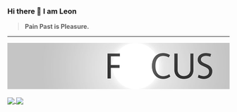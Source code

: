 ### Hi there 👋 I am Leon

> **Pain Past is Pleasure.**

***

![image](https://github.com/CuteLeon/CuteLeon/raw/master/README/Banner.jpg)

<a href="https://github.com/CuteLeon">
  <img align="center" src="https://github-readme-stats.vercel.app/api?username=CuteLeon&count_private=true&include_all_commits=true&show_icons=true&hide=contribs" />
</a>
<a href="https://github.com/CuteLeon">
  <img align="center" src="https://github-readme-stats.vercel.app/api/top-langs/?username=CuteLeon&layout=compact" />
</a>
